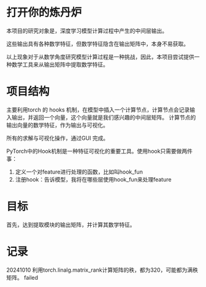 # 打开你的炼丹炉
本项目的研究对象是，深度学习模型计算过程中产生的中间层输出。

这些输出具有各种数学特征，但数学特征隐含在输出矩阵中，本身不易获取。

以上现象对于从数学角度研究模型计算过程是一种挑战，因此，本项目尝试提供一种数学工具来从输出矩阵中提取数学特征。
# 项目结构
主要利用torch 的 hooks 机制，在模型中插入一个计算节点，计算节点会记录输入输出，并返回一个向量，这个向量就是我们感兴趣的中间层矩阵。
计算节点的输出向量的数学特征，作为输出与可视化。

所有的求解与可视化操作，通过GUI 完成。

PyTorch中的Hook机制是一种特征可视化的重要工具。使用hook只需要做两件事：

1. 定义一个对feature进行处理的函数，比如叫hook_fun
2. 注册hook：告诉模型，我将在哪些层使用hook_fun来处理feature

# 目标
首先，达到提取模块的输出矩阵，并计算其数学特征。
# 记录
20241010
利用torch.linalg.matrix_rank计算矩阵的秩，都为320，可能都为满秩矩阵。
failed